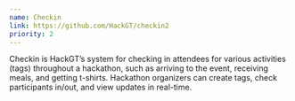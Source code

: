 ```yaml
---
name: Checkin
link: https://github.com/HackGT/checkin2
priority: 2
---
```


Checkin is HackGT’s system for checking in attendees for various activities (tags) throughout a hackathon, such as arriving to the event, receiving meals, and getting t-shirts. Hackathon organizers can create tags, check participants in/out, and view updates in real-time.